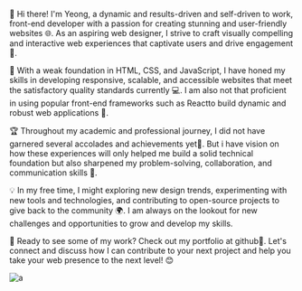 
👋 Hi there! I'm Yeong, a dynamic and results-driven and self-driven to work, front-end developer with a passion for creating stunning and user-friendly websites 🌐. As an aspiring web designer, I strive to craft visually compelling and interactive web experiences that captivate users and drive engagement 🎨.

🚀 With a weak foundation in HTML, CSS, and JavaScript, I have honed my skills in developing responsive, scalable, and accessible websites that meet the satisfactory quality standards currently 💻. I am also not that proficient in using popular front-end frameworks such as Reactto build dynamic and robust web applications 🌟.

🏆 Throughout my academic and professional journey, I did not have garnered several accolades and achievements yet🏅. But i have vision on how these experiences will only helped me build a solid technical foundation but also sharpened my problem-solving, collaboration, and communication skills 🤝.

💡 In my free time, I might exploring new design trends, experimenting with new tools and technologies, and contributing to open-source projects to give back to the community 🌍. I am always on the lookout for new challenges and opportunities to grow and develop my skills.

👀 Ready to see some of my work? Check out my portfolio at github📎. Let's connect and discuss how I can contribute to your next project and help you take your web presence to the next level! 😊


![a](https://user-images.githubusercontent.com/89020414/230804404-f11bab5d-78ff-4c97-bf54-218aec305a95.gif)
